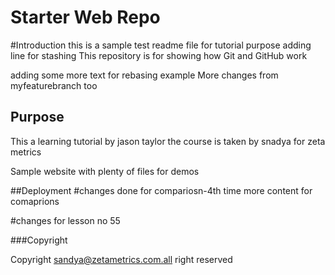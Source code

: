 # Starter Web Repo

#Introduction
this is a sample test readme file for tutorial purpose
adding line for stashing
This repository is for showing how Git and GitHub work

adding some more text for rebasing example
More changes from myfeaturebranch too

## Purpose

This a learning tutorial by jason taylor
the course is taken by snadya for zeta metrics 

Sample website with plenty of files for demos

##Deployment
#changes done for compariosn-4th time
more content for comaprions 

#changes for lesson no 55

###Copyright

Copyright sandya@zetametrics.com.all right reserved